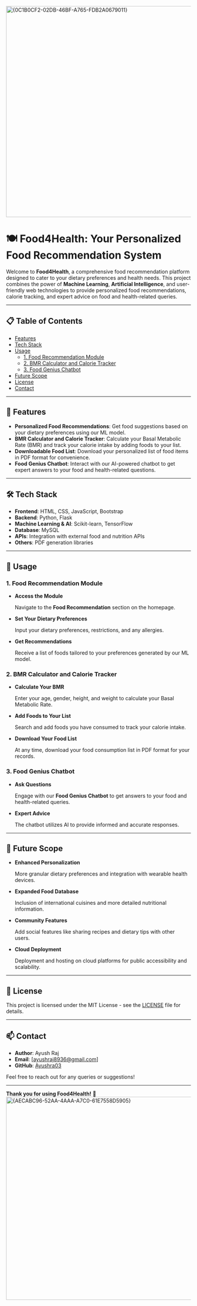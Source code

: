<img width="576" alt="{0C1B0CF2-02DB-46BF-A765-FDB2A0679011}" src="https://github.com/user-attachments/assets/0ccb6b44-7895-450e-a3c6-f5ec24079536">

# 🍽️ **Food4Health: Your Personalized Food Recommendation System**

Welcome to **Food4Health**, a comprehensive food recommendation platform designed to cater to your dietary preferences and health needs. This project combines the power of **Machine Learning**, **Artificial Intelligence**, and user-friendly web technologies to provide personalized food recommendations, calorie tracking, and expert advice on food and health-related queries.

---

## 📋 **Table of Contents**

- [Features](#features)
- [Tech Stack](#tech-stack)
- [Usage](#usage)
  - [1. Food Recommendation Module](#1-food-recommendation-module)
  - [2. BMR Calculator and Calorie Tracker](#2-bmr-calculator-and-calorie-tracker)
  - [3. Food Genius Chatbot](#3-food-genius-chatbot)
- [Future Scope](#future-scope)
- [License](#license)
- [Contact](#contact)

---

## 🌟 **Features**

- **Personalized Food Recommendations**: Get food suggestions based on your dietary preferences using our ML model.
- **BMR Calculator and Calorie Tracker**: Calculate your Basal Metabolic Rate (BMR) and track your calorie intake by adding foods to your list.
- **Downloadable Food List**: Download your personalized list of food items in PDF format for convenience.
- **Food Genius Chatbot**: Interact with our AI-powered chatbot to get expert answers to your food and health-related questions.

---

## 🛠️ **Tech Stack**

- **Frontend**: HTML, CSS, JavaScript, Bootstrap
- **Backend**: Python, Flask
- **Machine Learning & AI**: Scikit-learn, TensorFlow
- **Database**: MySQL
- **APIs**: Integration with external food and nutrition APIs
- **Others**: PDF generation libraries

---


## 🚀 **Usage**

### 1. **Food Recommendation Module**

- **Access the Module**

  Navigate to the **Food Recommendation** section on the homepage.

- **Set Your Dietary Preferences**

  Input your dietary preferences, restrictions, and any allergies.

- **Get Recommendations**

  Receive a list of foods tailored to your preferences generated by our ML model.

### 2. **BMR Calculator and Calorie Tracker**

- **Calculate Your BMR**

  Enter your age, gender, height, and weight to calculate your Basal Metabolic Rate.

- **Add Foods to Your List**

  Search and add foods you have consumed to track your calorie intake.

- **Download Your Food List**

  At any time, download your food consumption list in PDF format for your records.

### 3. **Food Genius Chatbot**

- **Ask Questions**

  Engage with our **Food Genius Chatbot** to get answers to your food and health-related queries.

- **Expert Advice**

  The chatbot utilizes AI to provide informed and accurate responses.

---

## 🔮 **Future Scope**

- **Enhanced Personalization**

  More granular dietary preferences and integration with wearable health devices.

- **Expanded Food Database**

  Inclusion of international cuisines and more detailed nutritional information.

- **Community Features**

  Add social features like sharing recipes and dietary tips with other users.

- **Cloud Deployment**

  Deployment and hosting on cloud platforms for public accessibility and scalability.

---


## 📄 **License**

This project is licensed under the MIT License - see the [LICENSE](LICENSE) file for details.

---

## 📫 **Contact**

- **Author**: Ayush Raj
- **Email**: [ayushraj8936@gmail.com]
- **GitHub**: [Ayushra03](https://github.com/Ayushra03)

Feel free to reach out for any queries or suggestions!

---

**Thank you for using Food4Health!** 🙏
<img width="554" alt="{AECABC96-52AA-4AAA-A7C0-61E7558D5905}" src="https://github.com/user-attachments/assets/6d165484-780f-4220-bf68-f09082ec9271">

